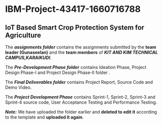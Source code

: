 # IBM-Project-43417-1660716788
## IoT Based Smart Crop Protection System for Agriculture


The ***assignments folder*** contains the assignments submitted by the **team leader (Gunaseelan)** and the **team members** of ***KIT AND KIM TECHNICAL CAMPUS,KARAIKUDI***.


The ***Pre-Development Phase folder*** contains Ideation Phase, Project Design Phase-I and Project Design Phase-II folder .

The ***Final Deliverables folder*** contains Project Report, Source Code and Demo Video.

The ***Project Development Phase*** contains Sprint-1, Sprint-2, Sprint-3 and Sprint-4 source code, User Acceptance Testing and Performance Testing.

***Note:*** We have uploaded the folder earlier and **deleted to edit it** according to the template and **uploaded it again**.
 
